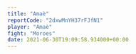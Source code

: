 ```yaml
---
title: "Amaè"
reportCode: "2dxwMnYH37rFJfN1"
player: "Amaè"
fight: "Moroes"
date: 2021-06-30T19:09:58.934000+00:00
---
```

